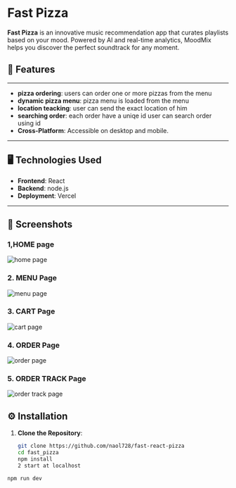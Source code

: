 # Fast Pizza 

**Fast Pizza** is an innovative music recommendation app that curates playlists based on your mood. Powered by AI and real-time analytics, MoodMix helps you discover the perfect soundtrack for any moment.

## 🚀 Features

---

- **pizza ordering**: users can order one or more pizzas from the menu
- **dynamic pizza menu**: pizza menu is loaded from the menu
- **location teacking**: user can send the exact location of him
- **searching order**: each order have a uniqe id user can search order using id
- **Cross-Platform**: Accessible on desktop and mobile.

---

## 🖥️ Technologies Used

- **Frontend**: React
- **Backend**: node.js
- **Deployment**: Vercel

---

## 📸 Screenshots

### 1,HOME page

![home page](https://github.com/naol728/fast-react-pizza/blob/main/images/home.png?raw=true)

### 2. MENU Page

![menu page](https://github.com/naol728/fast-react-pizza/blob/main/images/Screenshot%202025-03-16%20193442.png?raw=true)

### 3. CART Page

![cart page](https://github.com/naol728/fast-react-pizza/blob/main/images/cart.png?raw=true)

### 4. ORDER Page

![order page](https://github.com/naol728/fast-react-pizza/blob/main/images/form.png?raw=true)

### 5. ORDER TRACK Page

![order track page](https://github.com/naol728/fast-react-pizza/blob/main/images/ordertrack.png?raw=true)


## ⚙️ Installation

1. **Clone the Repository**:
   ```bash
   git clone https://github.com/naol728/fast-react-pizza
   cd fast_pizza
   npm install
   2 start at localhost
   ```

```bash
npm run dev

```
